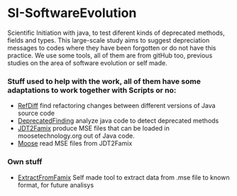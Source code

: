 # SI-SoftwareEvolution
Scientific Initiation with java, to test diferent kinds of deprecated methods, fields and types. This large-scale study aims to suggest depreciation messages to codes where they have been forgotten or do not have this practice.
We use some tools, all of them are from gitHub too, previous studies on the area of software evolution or self made.

### Stuff used to help with the work, all of them have some adaptations to work together with Scripts or no:

 * [RefDiff](https://github.com/aserg-ufmg/RefDiff) find refactoring changes between different versions of Java source code
 * [DeprecatedFinding](https://github.com/gleisonbt/DeprecatedFinding) analyze java code to detect deprecated methods
 * [JDT2Famix](https://github.com/feenkcom/jdt2famix) produce MSE files that can be loaded in moosetechnology.org out of Java code.
 * [Moose](http://moosetechnology.org/) read MSE files from JDT2Famix
 
### Own stuff
 * [ExtractFromFamix](https://github.com/pedromoraesh/IC-SoftwareEvolution/tree/master/Tools/ExtractFromFamix) Self made tool to extract data from .mse file to known format, for future analisys
